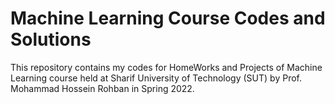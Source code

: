 # Machine Learning Course Codes and Solutions
This repository contains my codes for HomeWorks and Projects of Machine Learning course held at Sharif University of Technology (SUT) by Prof. Mohammad Hossein Rohban in Spring 2022.
